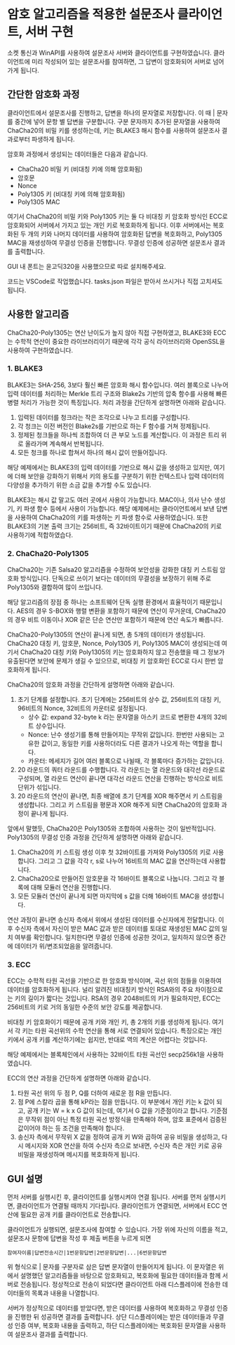 # 암호 알고리즘을 적용한 설문조사 클라이언트, 서버 구현
소켓 통신과 WinAPI를 사용하여 설문조사 서버와 클라이언트를 구현하였습니다. 클라이언트에 미리 작성되어 있는 설문조사를 참여하면, 그 답변이 암호화되어 서버로 넘어가게 됩니다. 

## 간단한 암호화 과정
클라이언트에서 설문조사를 진행하고, 답변을 하나의 문자열로 저장합니다. 이 때 | 문자를 중간에 넣어 문항 별 답변을 구분합니다. 구분 문자까지 추가된 문자열을 사용하여 ChaCha20의 비밀 키를 생성하는데, 키는 BLAKE3 해시 함수를 사용하여 설문조사 결과로부터 파생하게 됩니다.

암호화 과정에서 생성되는 데이터들은 다음과 같습니다.

- ChaCha20 비밀 키 (비대칭 키에 의해 암호화됨)
- 암호문
- Nonce
- Poly1305 키  (비대칭 키에 의해 암호화됨)
- Poly1305 MAC

여기서 ChaCha20의 비밀 키와  Poly1305 키는 둘 다 비대칭 키 암호화 방식인 ECC로 암호화되어 서버에서 가지고 있는 개인 키로 복호화하게 됩니다. 이후 서버에서는 복호화된 두 개의 키와 나머지 데이터를 사용하여 암호화된 답변을 복호화하고, Poly1305 MAC을 재생성하여 무결성 인증을 진행합니다. 무결성 인증에 성공하면 설문조사 결과를 출력합니다.

GUI 내 폰트는 윤고딕320을 사용했으므로 따로 설치해주세요.

코드는 VSCode로 작업했습니다. tasks.json 파일은 받아서 쓰시거나 직접 고치셔도 됩니다. 

## 사용한 알고리즘
ChaCha20-Poly1305는 연산 난이도가 높지 않아 직접 구현하였고, BLAKE3와 ECC는 수학적 연산이 중요한 라이브러리이기 때문에 각각 공식 라이브러리와 OpenSSL을 사용하여 구현하였습니다. 
### 1. BLAKE3
BLAKE3는 SHA-256, 3보다 훨신 빠른 암호화 해시 함수입니다. 여러 블록으로 나누어 입력 데이터를 처리하는 Merkle 트리 구조와 Blake2s 기반의 압축 함수를 사용해 빠른병렬 처리가 가능한 것이 특징입니다. 
처리 과정을 간단하게 설명하면 아래와 같습니다.

1. 입력된 데이터를 청크라는 작은 조각으로 나누고 트리를 구성합니다.
2. 각 청크는 이전 버전인 Blake2s를 기반으로 하는 F 함수를 거쳐 정제됩니다.
3. 정제된 청크들을 하나씩 조합하여 더 큰 부모 노드를 계산합니다. 이 과정은 트리 위로 올라가며 계속해서 반복됩니다.
4. 모든 청크를 하나로 합쳐서 하나의 해시 값이 만들어집니다.

해당 예제에서는 BLAKE3의 입력 데이터를 기반으로 해시 값을 생성하고 있지만, 여기에 더해 보안을 강화하기 위해서 키의 용도를 구분하기 위한 컨텍스트나 입력 데이터의 다양성을 추가하기 위한 소금 값을 추가할 수도 있습니다.

BLAKE3는 해시 값 말고도 여러 곳에서 사용이 가능합니다. MAC이나, 의사 난수 생성기, 키 파생 함수 등에서 사용이 가능합니다. 해당 예제에서는 클라이언트에서 보낸 답변을 사용하여 ChaCha20의 키를 파생하는 키 파생 함수로 사용하였습니다. 또한 BLAKE3의 기본 출력 크기는 256비트, 즉 32바이트이기 때문에 ChaCha20의 키로 사용하기에 적합하였습다.

### 2. ChaCha20-Poly1305
ChaCha20는 기존 Salsa20 알고리즘을 수정하여 보안성을 강화한 대칭 키 스트림 암호화 방식입니다. 단독으로 쓰이기 보다는 데이터의 무결성을 보장하기 위해 주로 Poly1305와 결합하여 많이 쓰입니다. 

해당 알고리즘의 장점 중 하나는 소프트웨어 단독 실행 환경에서 효율적이기 때문입니다. AES의 경우 S-BOX와 행렬 변환을 포함하기 때문에 연산이 무거운데, ChaCha20의 경우 비트 이동이나 XOR 같은 단순 연산만 포함하기 때문에 연산 속도가 빠릅니다. 

ChaCha20-Poly1305의 연산이 끝나게 되면, 총 5개의 데이터가 생성됩니다. ChaCha20 대칭 키, 암호문, Nonce, Poly1305 키, Poly1305 MAC이 생성되는데 여기서 ChaCha20 대칭 키와 Poly1305의 키는 암호화하지 않고 전송했을 때 그 정보가 유출된다면 보안에 문제가 생길 수 있으므로, 비대칭 키 암호화인 ECC로 다시 한번 암호화하게 됩니다.

ChaCha20의 암호화 과정을 간단하게 설명하면 아래와 같습니다.
1. 초기 단계를 설정합니다. 초기 단계에는 256비트의 상수 값, 256비트의 대칭 키, 96비트의 Nonce, 32비트의 카운터로 설정됩니다.
	- 상수 값: expand 32-byte k 라는 문자열을 아스키 코드로 변환한 4개의 32비트 상수입니다. 
	- Nonce: 난수 생성기를 통해 만들어지는 무작위 값입니다. 한번만 사용되는 고유한 값이고, 동일한 키를 사용하더라도 다른 결과가 나오게 하는 역할을 합니다.
	- 카운터: 메세지가 길어 여러 블록으로 나뉠때, 각 블록마다 증가하는 값입니다. 
2. 20 라운드의 쿼터 라운드를 수행합니다. 각 라운드는 열 라운드와 대각선 라운드로 구성되며, 열 라운드 연산이 끝나면 대각선 라운드 연산을 진행하는 방식으로 비트 단위가 섞입니다.
3. 20 라운드의 연산이 끝나면, 최종 배열에 초기 단계를 XOR 해주면서 키 스트림을 생성합니다. 그리고 키 스트림을 평문과 XOR 해주게 되면 ChaCha20의 암호화 과정이 끝나게 됩니다.

앞에서 말했듯, ChaCha20은 Poly1305와 조합하여 사용하는 것이 일반적입니다. Poly1305의 무결성 인증 과정을 간단하게 설명하면 아래와 같습니다.

1. ChaCha20의 키 스트림 생성 이후 첫 32바이트를 가져와 Poly1305의 키로 사용합니다. 그리고 그 값을 각각 r, s로 나누어 16비트의 MAC 값을 연산하는데 사용합니다.
2. ChaCha20으로 만들어진 암호문을 각 16바이트 블록으로 나눕니다. 그리고 각 블록에 대해 모듈러 연산을 진행합니다. 
3. 모든 모듈러 연산이 끝나게 되면 마지막에 s 값을 더해 16바이트 MAC을 생성합니다.

연산 과정이 끝나면 송신자 측에서 위에서 생성된 데이터를 수신자에게 전달합니다. 이후 수신자 측에서 자신이 받은 MAC 값과 받은 데이터를 토대로 재생성된 MAC 값의 일치 여부를 확인합니다. 일치한다면 무결성 인증에 성공한 것이고, 일치하지 않으면 중간에 데이터가 위/변조되었음을 알려줍니다.
### 3. ECC
ECC는 수학적 타원 곡선을 기반으로 한 암호화 방식이며, 곡선 위의 점들을 이용하여 데이터를 암호화하게 됩니다. 널리 알려진 비대칭키 방식인 RSA와의 주요 차이점으로는 키의 길이가 짧다는 것입니다. RSA의 경우 2048비트의 키가 필요하지만, ECC는 256비트의 키로 거의 동일한 수준의 보안 강도를 제공합니다.

비대칭 키 암호화이기 때문에 공개 키와 개인 키, 총 2개의 키를 생성하게 됩니다. 여기서 각 키는 타원 곡선위의 수학 연산을 통해 서로 연결되어 있습니다. 특징으로는 개인 키에서 공개 키를 계산하기에는 쉽지만, 반대로 역의 계산은 어렵다는 것입니다.

해당 예제에서는 블록체인에서 사용하는 32바이트 타원 곡선인 secp256k1을 사용하였습니다. 

ECC의 연산 과정을 간단하게 설명하면 아래와 같습니다.
1. 타원 곡선 위의 두 점 P, Q를 더하여 새로운 점 R을 만듭니다.
2. 점 P에 스칼라 곱을 통해 kP라는 점을 만듭니다. 이 부분에서 개인 키는 k 값이 되고, 공개 키는 W = k x G 값이 되는데, 여기서 G 값을 기준점이라고 합니다. 기준점은 무작위 점이 아닌 특정 타원 곡선 방정식을 만족해야 하며, 암호 표준에서 검증된 값이어야 하는 등 조건을 만족해야 합니다.
3. 송신자 측에서 무작위 X 값을 정하여 공개 키 W와 곱하여 공유 비밀을 생성하고,  다시 메시지와 XOR 연산을 하여 수신자 측으로 보내면, 수신자 측은 개인 키로 공유 비밀을 재생성하며 메시지를 복호화하게 됩니다.
## GUI 설명
먼저 서버를 실행시킨 후, 클라이언트를 실행시켜야 연결 됩니다. 서버를 먼저 실행시키면, 클라이언트가 연결될 때까지 기다립니다. 클라이언트가 연결되면, 서버에서 ECC 연산에 필요한 공개 키를 클라이언트로 전송합니다. 

클라이언트가 실행되면, 설문조사에 참여할 수 있습니다. 가장 위에 자신의 이름을 적고, 설문조사 문항에 답변을 작성 후 제출 버튼을 누르게 되면 

```
참여자이름|답변전송시간|1번문항답변|2번문항답변|...|6번문항답변
```

위 형식으로 | 문자를 구분자로 삼은 답변 문자열이 만들어지게 됩니다. 이 문자열은 위에서 설명했던 알고리즘들을 바탕으로 암호화되고, 복호화에 필요한 데이터들과 함께 서버로 전송됩니다. 정상적으로 전송이 되었다면 클라이언트 아래 디스플레이에 전송한 데이터들의 목록과 내용을 나열합니다.

서버가 정상적으로 데이터를 받았다면, 받은 데이터를 사용하여 복호화하고 무결성 인증을 진행한 뒤 성공하면 결과를 출력합니다. 상단 디스플레이에는 받은 데이터들과 무결성 인증 여부, 복호화 내용을 출력하고, 하단 디스플레이에는 복호화된 문자열을 사용하여 설문조사 결과를 출력합니다.
